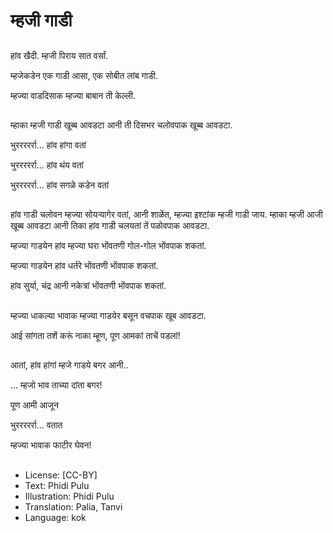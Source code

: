 # म्हजी गाडी

##
हांव खैदी.  म्हजी पिराय सात वर्सां.

म्हजेकडेन एक गाडी आसा, एक सोबीत लांब गाडी.

म्हज्या वाडदिसाक म्हज्या बाबान ती केल्ली.

##
म्हाका म्हजी गाडी खूब्ब आवडटा आनी ती दिसभर चलोवपाक खूब्ब आवडटा.

भुररररर्रा... हांव हांगा वतां

भुररररर्रा... हांव थंय वतां

भुररररर्रा... हांव सगळे कडेन वतां

##
हांव गाडी चलोवन म्हज्या सोयऱ्यागेर वतां, आनी शाळेंत, म्हज्या इश्टांक म्हजी गाडी जाय. म्हाका म्हजी आजी खूब्ब आवडटा आनी तिका हांव गाडी चलयतां तें पळोवपाक आवडटा.

म्हज्या गाडयेन हांव म्हज्या घरा भोंवतणी गोल-गोल भोंवपाक शकतां.

म्हज्या गाडयेन हांव धर्तरे भोंवतणी भोंवपाक शकतां.

हांव सुर्या, चंद्र आनी नकेत्रां भोंवतणी भोंवपाक शकतां.

##
म्हज्या धाकल्या भावाक म्हज्या गाडयेर बसून वचपाक खूब आवडटा.

आई सांगता तशें करूं नाका म्हूण, पूण आमकां ताचें पडलां!

##
आतां, हांव हांगां म्हजे गाडये बगर आनी..

... म्हजो भाव ताच्या दांता बगर!

पूण आमी आजून

भुररररर्रा... वतात

म्हज्या भावाक फाटीर घेवन!

##
* License: [CC-BY]
* Text: Phidi Pulu
* Illustration: Phidi Pulu
* Translation: Palia, Tanvi
* Language: kok
